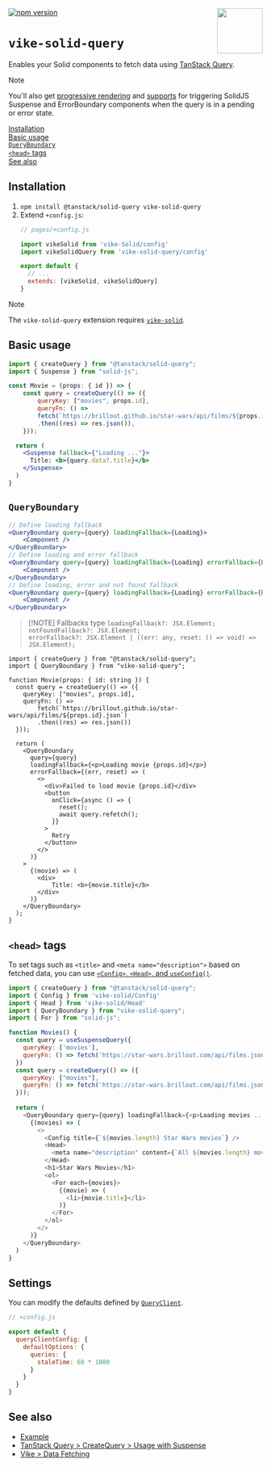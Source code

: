 <!-- WARNING: keep links absolute in this file so they work on NPM too -->

[<img src="https://vike.dev/vike-readme.svg" align="right" height="90">](https://vike.dev)
[![npm version](https://img.shields.io/npm/v/vike-solid-query)](https://www.npmjs.com/package/vike-solid-query)

# `vike-solid-query`

Enables your Solid components to fetch data using [TanStack Query](https://tanstack.com/query/latest).

> [!NOTE]
> You'll also get [progressive rendering](https://vike.dev/streaming#progressive-rendering) and [supports](https://tanstack.com/query/latest/docs/framework/solid/reference/createQuery#usage-with-suspense) for triggering SolidJS Suspense and ErrorBoundary components when the query is in a pending or error state.

[Installation](#installation)  
[Basic usage](#basic-usage)  
[`QueryBoundary`](#queryboundary)  
[`<head>` tags](#head-tags)  
[See also](#see-also)  

## Installation

1. `npm install @tanstack/solid-query vike-solid-query`
2. Extend `+config.js`:
   ```js
   // pages/+config.js

   import vikeSolid from 'vike-Solid/config'
   import vikeSolidQuery from 'vike-solid-query/config'

   export default {
     // ...
     extends: [vikeSolid, vikeSolidQuery]
   }
   ```
> [!NOTE]
> The `vike-solid-query` extension requires [`vike-solid`](https://vike.dev/vike-solid).

## Basic usage

```jsx
import { createQuery } from "@tanstack/solid-query";
import { Suspense } from "solid-js";

const Movie = (props: { id }) => {
    const query = createQuery(() => ({
        queryKey: ["movies", props.id],
        queryFn: () =>
        fetch(`https://brillout.github.io/star-wars/api/films/${props.id}.json`)
        .then((res) => res.json()),
    }));

  return (
    <Suspense fallback={"Loading ..."}>
      Title: <b>{query.data?.title}</b>
    </Suspense>
  )
}
```

## `QueryBoundary`

```jsx
// Define loading fallback
<QueryBoundary query={query} loadingFallback={Loading}>
    <Component />
</QueryBoundary>
// Define loading and error fallback 
<QueryBoundary query={query} loadingFallback={Loading} errorFallback={Error}>
    <Component />
</QueryBoundary>
// Define loading, error and not found fallback 
<QueryBoundary query={query} loadingFallback={Loading} errorFallback={Error} notFoundFallback={NotFound}>
    <Component />
</QueryBoundary>
```

> [!NOTE] Fallbacks type
> `loadingFallback?: JSX.Element;`  
> `notFoundFallback?: JSX.Element;`  
> `errorFallback?: JSX.Element | ((err: any, reset: () => void) => JSX.Element);`

```tsx
import { createQuery } from "@tanstack/solid-query";
import { QueryBoundary } from "vike-solid-query";

function Movie(props: { id: string }) {
  const query = createQuery(() => ({
    queryKey: ["movies", props.id],
    queryFn: () =>
        fetch(`https://brillout.github.io/star-wars/api/films/${props.id}.json`)
        .then((res) => res.json())
  }));

  return (
    <QueryBoundary
      query={query}
      loadingFallback={<p>Loading movie {props.id}</p>}
      errorFallback={(err, reset) => (
        <>
          <div>Failed to load movie {props.id}</div>
          <button
            onClick={async () => {
              reset();
              await query.refetch();
            }}
          >
            Retry
          </button>
        </>
      )}
    >
      {(movie) => (
        <div>
            Title: <b>{movie.title}</b>
        </div>
      )}
    </QueryBoundary>
  );
}
```

## `<head>` tags

To set tags such as `<title>` and `<meta name="description">` based on fetched data, you can use [`<Config>`, `<Head>`, and `useConfig()`](https://vike.dev/useConfig).

```js
import { createQuery } from "@tanstack/solid-query";
import { Config } from 'vike-solid/Config'
import { Head } from 'vike-solid/Head'
import { QueryBoundary } from "vike-solid-query";
import { For } from "solid-js";

function Movies() {
  const query = useSuspenseQuery({
    queryKey: ['movies'],
    queryFn: () => fetch('https://star-wars.brillout.com/api/films.json')
  })
  const query = createQuery(() => ({
    queryKey: ["movies"],
    queryFn: () => fetch('https://star-wars.brillout.com/api/films.json')
  }));
  
  return (
    <QueryBoundary query={query} loadingFallback={<p>Loading movies ...</p>}>
      {(movies) => (
        <>
          <Config title={`${movies.length} Star Wars movies`} />
          <Head>
            <meta name="description" content={`All ${movies.length} movies from the Star Wars franchise.`} />
          </Head>
          <h1>Star Wars Movies</h1>
          <ol>
            <For each={movies}>
              {(movie) => (
                <li>{movie.title}</li>
              )}
            </For>
          </ol>
        </>
      )}
    </QueryBoundary>
  )
}
```

## Settings

You can modify the defaults defined by [`QueryClient`](https://tanstack.com/query/latest/docs/reference/QueryClient).

```js
// +config.js

export default {
  queryClientConfig: {
    defaultOptions: {
      queries: {
        staleTime: 60 * 1000
      }
    }
  }
}
```

## See also

- [Example](https://github.com/vikejs/vike-solid/tree/main/examples/solid-query)
- [TanStack Query > CreateQuery > Usage with Suspense](https://tanstack.com/query/latest/docs/framework/solid/reference/createQuery#usage-with-suspense)
- [Vike > Data Fetching](https://vike.dev/data-fetching)